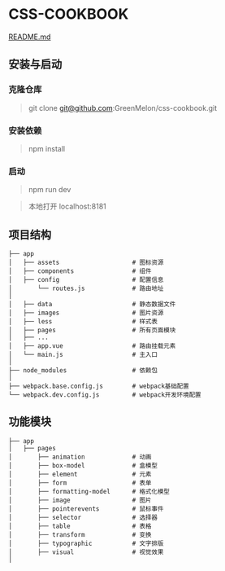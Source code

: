 # CSS-COOKBOOK

[README.md](./README.md)

## 安装与启动

### 克隆仓库
> git clone git@github.com:GreenMelon/css-cookbook.git

### 安装依赖
> npm install

### 启动
> npm run dev

> 本地打开 localhost:8181

## 项目结构

```
├── app
│   ├── assets                    # 图标资源
│   ├── components                # 组件
│   ├── config                    # 配置信息
│       └── routes.js             # 路由地址
│
│   ├── data                      # 静态数据文件
│   ├── images                    # 图片资源
│   ├── less                      # 样式表
│   ├── pages                     # 所有页面模块
│   ├── ...
│   ├── app.vue                   # 路由挂载元素
│   └── main.js                   # 主入口
│
├── node_modules                  # 依赖包
│
├── webpack.base.config.js        # webpack基础配置
└── webpack.dev.config.js         # webpack开发环境配置
```

## 功能模块

```
├── app
│   ├── pages
│       ├── animation             # 动画
│       ├── box-model             # 盒模型
│       ├── element               # 元素
│       ├── form                  # 表单
│       ├── formatting-model      # 格式化模型
│       ├── image                 # 图片
│       ├── pointerevents         # 鼠标事件
│       ├── selector              # 选择器
│       ├── table                 # 表格
│       ├── transform             # 变换
│       ├── typographic           # 文字排版
│       ├── visual                # 视觉效果
│
```
